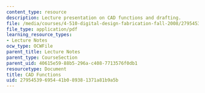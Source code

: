 ```yaml
---
content_type: resource
description: Lecture presentation on CAD functions and drafting.
file: /media/courses/4-510-digital-design-fabrication-fall-2008/27954539695441b089381371a81b9a5b_lec1b.pdf
file_type: application/pdf
learning_resource_types:
- Lecture Notes
ocw_type: OCWFile
parent_title: Lecture Notes
parent_type: CourseSection
parent_uid: 40615e59-88b5-296a-c408-7713576f0db1
resourcetype: Document
title: CAD Functions
uid: 27954539-6954-41b0-8938-1371a81b9a5b
---
```

